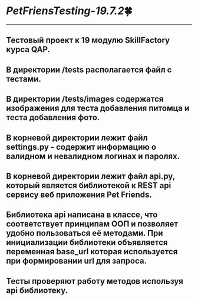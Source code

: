 # ***PetFriensTesting-19.7.2***:four_leaf_clover:
__________
## Тестовый проект к 19 модулю SkillFactory курса QAP.
## В директории /tests располагается файл с тестами.
## В директории /tests/images содержатся изображения для теста добавления питомца и теста добавления фото.
## В корневой директории лежит файл settings.py - содержит информацию о валидном и невалидном  логинах и паролях.
## В корневой директории лежит файл api.py, который является библиотекой к REST api сервису веб приложения Pet Friends.
## Библиотека api написана в классе, что соответствует принципам ООП и позволяет удобно пользоваться её методами. При инициализации библиотеки объявляется переменная base_url которая используется при формировании url для запроса.
## Тесты проверяют работу методов используя api библиотеку.

